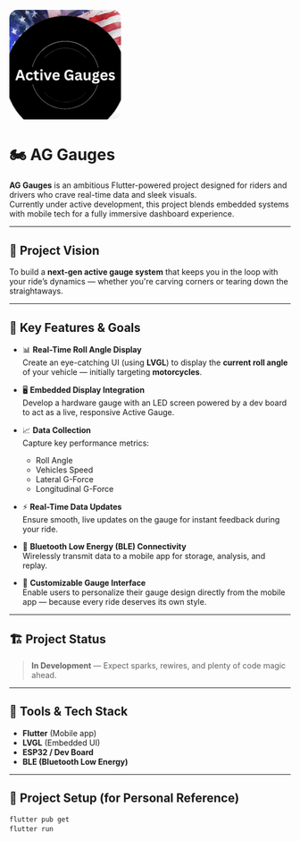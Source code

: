 <p>
  <img src="assets/images/app_icon-2.1.png" alt="Active Gauges Logo" width="200" style="border-radius: 15px;"/>
</p>

# 🏍️ AG Gauges  

**AG Gauges** is an ambitious Flutter-powered project designed for riders and drivers who crave real-time data and sleek visuals.  
Currently under active development, this project blends embedded systems with mobile tech for a fully immersive dashboard experience.

---

## 🚀 Project Vision  
To build a **next-gen active gauge system** that keeps you in the loop with your ride’s dynamics — whether you're carving corners or tearing down the straightaways.

---

## 🎯 Key Features & Goals

- 📊 **Real-Time Roll Angle Display**  
  Create an eye-catching UI (using **LVGL**) to display the **current roll angle** of your vehicle — initially targeting **motorcycles**.
  
- 🖥️ **Embedded Display Integration**  
  Develop a hardware gauge with an LED screen powered by a dev board to act as a live, responsive Active Gauge.

- 📈 **Data Collection**  
  Capture key performance metrics:
  - Roll Angle
  - Vehicles Speed
  - Lateral G-Force
  - Longitudinal G-Force

- ⚡ **Real-Time Data Updates**  
  Ensure smooth, live updates on the gauge for instant feedback during your ride.

- 📡 **Bluetooth Low Energy (BLE) Connectivity**  
  Wirelessly transmit data to a mobile app for storage, analysis, and replay.

- 🎨 **Customizable Gauge Interface**  
  Enable users to personalize their gauge design directly from the mobile app — because every ride deserves its own style.

---

## 🏗️ Project Status  
> **In Development** — Expect sparks, rewires, and plenty of code magic ahead.

---

## 🧰 Tools & Tech Stack
- **Flutter** (Mobile app)
- **LVGL** (Embedded UI)
- **ESP32 / Dev Board**
- **BLE (Bluetooth Low Energy)**

---

## 📂 Project Setup (for Personal Reference)
```bash
flutter pub get
flutter run